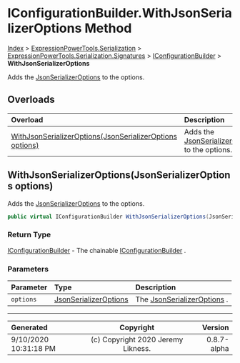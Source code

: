 ﻿# IConfigurationBuilder.WithJsonSerializerOptions Method

[Index](../index.md) > [ExpressionPowerTools.Serialization](ExpressionPowerTools.Serialization.a.md) > [ExpressionPowerTools.Serialization.Signatures](ExpressionPowerTools.Serialization.Signatures.n.md) > [IConfigurationBuilder](ExpressionPowerTools.Serialization.Signatures.IConfigurationBuilder.i.md) > **WithJsonSerializerOptions**

Adds the [JsonSerializerOptions](https://docs.microsoft.com/dotnet/api/system.text.json.jsonserializeroptions) to the options.

## Overloads

| Overload | Description |
| :-- | :-- |
| [WithJsonSerializerOptions(JsonSerializerOptions options)](#withjsonserializeroptionsjsonserializeroptions-options) | Adds the [JsonSerializerOptions](https://docs.microsoft.com/dotnet/api/system.text.json.jsonserializeroptions) to the options. |
## WithJsonSerializerOptions(JsonSerializerOptions options)

Adds the [JsonSerializerOptions](https://docs.microsoft.com/dotnet/api/system.text.json.jsonserializeroptions) to the options.

```csharp
public virtual IConfigurationBuilder WithJsonSerializerOptions(JsonSerializerOptions options)
```

### Return Type

 [IConfigurationBuilder](ExpressionPowerTools.Serialization.Signatures.IConfigurationBuilder.i.md)  - The chainable [IConfigurationBuilder](ExpressionPowerTools.Serialization.Signatures.IConfigurationBuilder.i.md) .

### Parameters

| Parameter | Type | Description |
| :-- | :-- | :-- |
| `options` | [JsonSerializerOptions](https://docs.microsoft.com/dotnet/api/system.text.json.jsonserializeroptions) | The [JsonSerializerOptions](https://docs.microsoft.com/dotnet/api/system.text.json.jsonserializeroptions) . |



---

| Generated | Copyright | Version |
| :-- | :-: | --: |
| 9/10/2020 10:31:18 PM | (c) Copyright 2020 Jeremy Likness. | 0.8.7-alpha |
